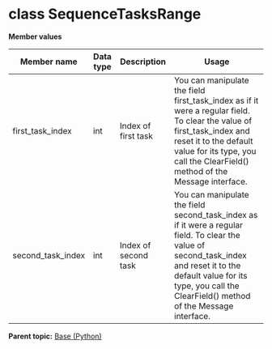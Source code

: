 # class SequenceTasksRange

 **Member values** 

|Member name|Data type|Description|Usage|
|-----------|---------|-----------|-----|
|first\_task\_index|int|Index of first task|You can manipulate the field first\_task\_index as if it were a regular field. To clear the value of first\_task\_index and reset it to the default value for its type, you call the ClearField\(\) method of the Message interface.|
|second\_task\_index|int|Index of second task|You can manipulate the field second\_task\_index as if it were a regular field. To clear the value of second\_task\_index and reset it to the default value for its type, you call the ClearField\(\) method of the Message interface.|

**Parent topic:** [Base \(Python\)](../../summary_pages/Base.md)

